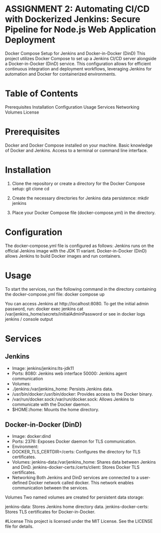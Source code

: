 # ASSIGNMENT 2: Automating CI/CD with Dockerized Jenkins: Secure Pipeline for Node.js Web Application Deployment

Docker Compose Setup for Jenkins and Docker-in-Docker (DinD)
This project utilizes Docker Compose to set up a Jenkins CI/CD server alongside a Docker-in-Docker (DinD) service. This configuration allows for efficient continuous integration and deployment workflows, leveraging Jenkins for automation and Docker for containerized environments.

# Table of Contents
Prerequisites
Installation
Configuration
Usage
Services
Networking
Volumes
License

# Prerequisites
Docker and Docker Compose installed on your machine.
Basic knowledge of Docker and Jenkins.
Access to a terminal or command line interface.

# Installation
1. Clone the repository or create a directory for the Docker Compose setup:
git clone <repository-url>
cd <directory>

2. Create the necessary directories for Jenkins data persistence:
mkdir jenkins
3. Place your Docker Compose file (docker-compose.yml) in the directory.

# Configuration
The docker-compose.yml file is configured as follows:
Jenkins runs on the official Jenkins image with the JDK 11 variant.
Docker-in-Docker (DinD) allows Jenkins to build Docker images and run containers.

# Usage
To start the services, run the following command in the directory containing the docker-compose.yml file:
docker compose up

You can access Jenkins at http://localhost:8080. To get the initial admin password, run:
docker exec jenkins cat /var/jenkins_home/secrets/initialAdminPassword
or see in docker logs jenkins / console output 

# Services
## Jenkins
- Image: jenkins/jenkins:lts-jdk11
- Ports:
8080: Jenkins web interface
50000: Jenkins agent communication
- Volumes:
- ./jenkins:/var/jenkins_home: Persists Jenkins data.
- /usr/bin/docker:/usr/bin/docker: Provides access to the Docker binary.
- /var/run/docker.sock:/var/run/docker.sock: Allows Jenkins to communicate with the Docker daemon.
- $HOME:/home: Mounts the home directory.
## Docker-in-Docker (DinD)
- Image: docker:dind
- Ports:
2376: Exposes Docker daemon for TLS communication.
- Environment:
- DOCKER_TLS_CERTDIR=/certs: Configures the directory for TLS certificates.
- Volumes:
jenkins-data:/var/jenkins_home: Shares data between Jenkins and DinD.
jenkins-docker-certs:/certs/client: Stores Docker TLS certificates.
- Networking
Both Jenkins and DinD services are connected to a user-defined Docker network called docker. This network enables communication between the services.

Volumes
Two named volumes are created for persistent data storage:

jenkins-data: Stores Jenkins home directory data.
jenkins-docker-certs: Stores TLS certificates for Docker-in-Docker.

#License
This project is licensed under the MIT License. See the LICENSE file for details.

